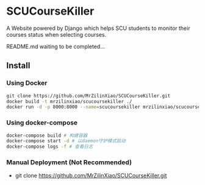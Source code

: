 # SCUCourseKiller
A Website powered by Django which helps SCU students to monitor their courses status when selecting courses.

README.md waiting to be completed...

## Install
### Using Docker
```bash
git clone https://github.com/MrZilinXiao/SCUCourseKiller.git
docker build -t mrzilinxiao/scucoursekiller ./
docker run -d -p 8000:8000 --name=scucoursekiller mrzilinxiao/scucoursekiller
```
### Using docker-compose

```bash
docker-compose build # 构建容器
docker-compose start -d # 以daemon守护模式启动
docker-compose logs -f # 查看日志
```


### Manual Deployment (Not Recommended)
- git clone https://github.com/MrZilinXiao/SCUCourseKiller.git
